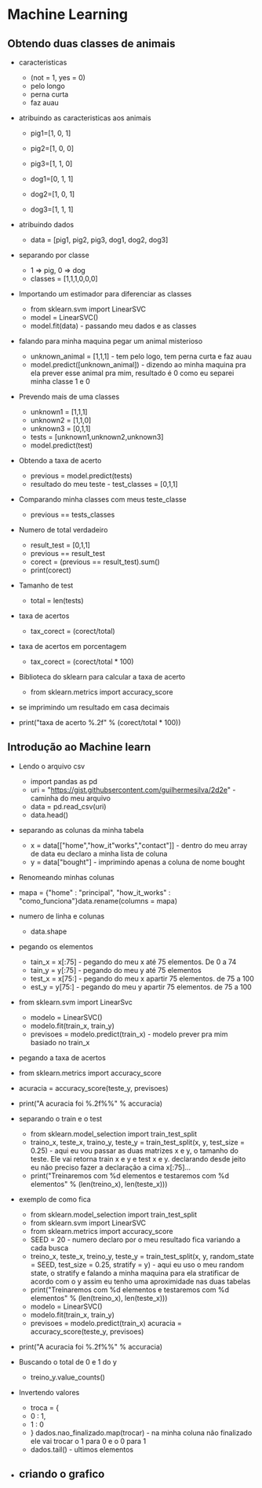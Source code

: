 # Machine Learning
## Obtendo duas classes de animais 
- caracteristicas
   - (not = 1, yes = 0)
    - pelo longo
    - perna curta
    - faz auau
- atribuindo as caracteristicas aos animais
  - pig1=[1, 0, 1]
  - pig2=[1, 0, 0]
  - pig3=[1, 1, 0]

  - dog1=[0, 1, 1]
  - dog2=[1, 0, 1]
  - dog3=[1, 1, 1]

- atribuindo dados
  - data = [pig1, pig2, pig3, dog1, dog2, dog3]
- separando por classe
  - 1 => pig, 0 => dog
  - classes = [1,1,1,0,0,0]

- Importando um estimador para diferenciar as classes
  - from sklearn.svm import LinearSVC
  - model = LinearSVC()
  - model.fit(data) - passando meu dados e as classes

- falando para minha maquina pegar um animal misterioso
  - unknown_animal = [1,1,1] - tem pelo logo, tem perna curta e faz auau
  - model.predict([unknown_animal]) - dizendo ao minha maquina pra ela prever esse animal pra mim, resultado é 0 como eu separei minha classe 1 e 0

- Prevendo mais de uma classes
  - unknown1 = [1,1,1]
  - unknown2 = [1,1,0]
  - unknown3 = [0,1,1]
  - tests = [unknown1,unknown2,unknown3]
  - model.predict(test) 

- Obtendo a taxa de acerto
  -  previous = model.predict(tests)  
  -  resultado do meu teste - test_classes =  [0,1,1]

- Comparando minha classes com meus teste_classe
  - previous == tests_classes

- Numero de total verdadeiro
  - result_test =  [0,1,1]
  - previous == result_test
  - corect = (previous == result_test).sum()
  - print(corect)

- Tamanho de test
  - total = len(tests)

- taxa de acertos 
  - tax_corect = (corect/total)

- taxa de acertos em porcentagem
  - tax_corect = (corect/total * 100) 

- Biblioteca do sklearn para calcular a taxa de acerto
  - from sklearn.metrics import accuracy_score
 
 - se imprimindo um resultado em casa decimais
  - print("taxa de acerto %.2f" % (corect/total * 100))

## Introdução ao Machine learn
- Lendo o arquivo csv
  - import pandas as pd
  - uri = "https://gist.githubsercontent.com/guilhermesilva/2d2e" - caminha do meu arquivo 
  - data = pd.read_csv(uri)
  - data.head()

- separando as colunas da minha tabela
  - x = data[["home","how_it"works","contact"]] - dentro do meu array de data eu declaro a minha lista de coluna
  - y = data["bought"] - imprimindo apenas a coluna de nome bought

- Renomeando minhas colunas
 - mapa = {"home" : "principal", "how_it_works" : "como_funciona"}data.rename(columns = mapa)

- numero de linha e colunas
  - data.shape 

- pegando os elementos
  - tain_x = x[:75] - pegando do meu x até 75 elementos. De 0 a 74
  - tain_y = y[:75] - pegando do meu y até 75 elementos
  - test_x = x[75:] - pegando do meu x apartir 75 elementos. de 75 a 100
  - est_y = y[75:] - pegando do meu y apartir 75 elementos. de 75 a 100

- from sklearn.svm import LinearSvc
  - modelo = LinearSVC()
  - modelo.fit(train_x, train_y)
  - previsoes = modelo.predict(train_x) - modelo prever pra mim basiado no train_x

- pegando a taxa de acertos
 - from sklearn.metrics import accuracy_score
 - acuracia = accuracy_score(teste_y, previsoes)
 - print("A acuracia foi %.2f%%" % accuracia)

- separando o train e o test
  - from sklearn.model_selection import train_test_split
  - traino_x, teste_x, traino_y, teste_y = train_test_split(x, y, test_size = 0.25) - aqui eu vou passar as duas matrizes x e y, o tamanho do teste. Ele vai retorna train x e y e test x e y. declarando desde jeito eu não preciso fazer a declaração a cima x[:75]...
  - print("Treinaremos com %d elementos e testaremos com %d elementos" % (len(treino_x), len(teste_x)))

- exemplo de como fica
  - from sklearn.model_selection import train_test_split
  - from sklearn.svm import LinearSVC
  - from sklearn.metrics import accuracy_score
  - SEED = 20 - numero declaro por o meu resultado fica variando a cada busca
  - treino_x, teste_x, treino_y, teste_y = train_test_split(x, y, random_state = SEED, test_size = 0.25, stratify = y) - aqui eu uso o meu random state, o stratify e falando a minha maquina para ela stratificar de acordo com o y assim eu tenho uma aproximidade nas duas tabelas
  - print("Treinaremos com %d elementos e testaremos com %d elementos" % (len(treino_x), len(teste_x)))
  - modelo = LinearSVC()
  - modelo.fit(train_x, train_y)
  - previsoes = modelo.predict(train_x)
  acuracia = accuracy_score(teste_y, previsoes)
 - print("A acuracia foi %.2f%%" % accuracia)

- Buscando o total de 0 e 1 do y
  - treino_y.value_counts()

- Invertendo valores
  - troca = {
  - 0 : 1,
  - 1 : 0
  - } dados.nao_finalizado.map(trocar) - na minha coluna não finalizado ele vai trocar o 1 para 0 e o 0 para 1
  - dados.tail() - ultimos elementos

- criando o grafico
  - 
